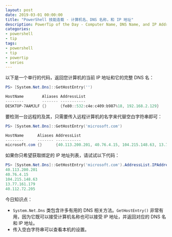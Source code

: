 ```yaml
---
layout: post
date: 2019-03-01 00:00:00
title: "PowerShell 技能连载 - 计算机名、DNS 名称，和 IP 地址"
description: PowerTip of the Day - Computer Name, DNS Name, and IP Address
categories:
- powershell
- tip
tags:
- powershell
- tip
- powertip
- series
---
```

以下是一个单行的代码，返回您计算机的当前 IP 地址和它的完整 DNS 名：

```powershell
PS> [System.Net.Dns]::GetHostEntry('')

HostName        Aliases AddressList
--------        ------- -----------
DESKTOP-7AAMJLF {}      {fe80::532:c4e:c409:b987%18, 192.168.2.129}
```

要检测一台远程的及其，只需要传入远程计算机的名字来代替空白字符串即可：

```powershell
PS> [System.Net.Dns]::GetHostEntry('microsoft.com')

HostName      Aliases AddressList
--------      ------- -----------
microsoft.com {}      {40.113.200.201, 40.76.4.15, 104.215.148.63, 13.77.161.179...}
```

如果你只希望获取绑定的 IP 地址列表，请试试以下代码：

```powershell
PS> [System.Net.Dns]::GetHostEntry('microsoft.com').AddressList.IPAddressToString
40.113.200.201
40.76.4.15
104.215.148.63
13.77.161.179
40.112.72.205
```

今日知识点：

* `System.Net.Dns` 类包含许多有用的 DNS 相关方法。`GetHostEntry()` 非常有用，因为它既可以接受计算机名称也可以接受 IP 地址，并返回对应的 DNS 名和 IP 地址。
* 传入空白字符串可以查看本机的设置。

<!--本文国际来源：[Computer Name, DNS Name, and IP Address](https://community.idera.com/database-tools/powershell/powertips/b/tips/posts/computer-name-dns-name-and-ip-address)-->
